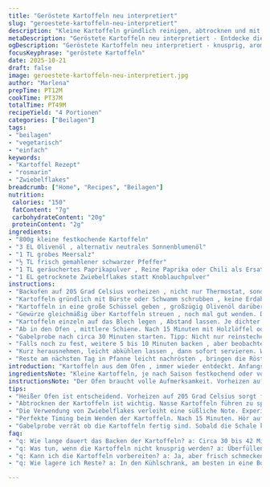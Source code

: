 ```yaml
---
title: "Geröstete Kartoffeln neu interpretiert"
slug: "geroestete-kartoffeln-neu-interpretiert"
description: "Kleine Kartoffeln gründlich reinigen, abtrocknen und mit einem kräftigen Schuss Olivenöl und Gewürzen vermengen. Statt herkömmlichem Knoblauchpulver verwende ich getrocknete Zwiebelflakes, die dem Gericht eine andere Tiefenwirkung verleihen. Mit Meersalz, grobem Pfeffer und Paprika bestreuen. Backofen gut vorheizen, auf etwa 205 Grad Celsius – je nach Ofen leicht variierend. Kartoffeln auf Backblech verteilen, ohne zu überlappen – für die knusprige Oberfläche essenziell. Zwischen 30 und 42 Minuten backen, bis Außen knusprig, Innen weich. Meine Faustregel: Wenn die Kartoffeln deutlich golden schimmern und beim Reindrücken mit der Gabel nachgeben, sind sie fertig."
metaDescription: "Geröstete Kartoffeln neu interpretiert - Entdecke dieses Rezept für perfekt knusprige Kartoffeln, die deinen Gaumen erfreuen"
ogDescription: "Geröstete Kartoffeln neu interpretiert - knusprig, aromatisch und voller Geschmack auf deinem Tisch"
focusKeyphrase: "geröstete Kartoffeln"
date: 2025-10-21
draft: false
image: geroestete-kartoffeln-neu-interpretiert.jpg
author: "Marlena"
prepTime: PT12M
cookTime: PT37M
totalTime: PT49M
recipeYield: "4 Portionen"
categories: ["Beilagen"]
tags:
- "beilagen"
- "vegetarisch"
- "einfach"
keywords:
- "Kartoffel Rezept"
- "rosmarin"
- "Zwiebelflakes"
breadcrumb: ["Home", "Recipes", "Beilagen"]
nutrition: 
 calories: "150"
 fatContent: "7g"
 carbohydrateContent: "20g"
 proteinContent: "2g"
ingredients:
- "800g kleine festkochende Kartoffeln"
- "3 EL Olivenöl , alternativ neutrales Sonnenblumenöl"
- "1 TL grobes Meersalz"
- "½ TL frisch gemahlener schwarzer Pfeffer"
- "1 TL geräuchertes Paprikapulver , Reine Paprika oder Chili als Ersatz"
- "1 EL getrocknete Zwiebelflakes statt Knoblauchpulver"
instructions:
- "Backofen auf 205 Grad Celsius vorheizen , nicht nur Thermostat, sondern auch Ober- und Unterhitze nutzen für gleichmäßige Bräunung. Backblech mit Backpapier auslegen oder sehr dünn mit Öl bestreichen. Wichtig: Kein Überladen, da sonst Dampf entsteht statt Röstaromen."
- "Kartoffeln gründlich mit Bürste oder Schwamm schrubben , keine Erdabdrücke übrig lassen. Gut abtrocknen mit Küchentuch , sonst wird Öl spritzen und es stockt der Ofen."
- "Kartoffeln in eine große Schüssel geben , großzügig Olivenöl darüber träufeln, mit Löffel oder Hand gut vermengen, bis alle glänzen. Nicht sparen beim Öl, sonst trocknen die Spitzen aus."
- "Gewürze gleichmäßig über Kartoffeln streuen , noch mal gut wenden. Die getrockneten Zwiebelflakes bringen Textur und Aroma, das Knoblauchpulver habe ich aus diversen Experimenten ersatzlos gestrichen, war zu monoton."
- "Kartoffeln einzeln auf das Blech legen , Abstand lassen. Je dichter belegt, desto eher wird die Oberfläche weich statt knusprig."
- "Ab in den Ofen , mittlere Schiene. Nach 15 Minuten mit Holzlöffel oder Pfannenwender wenden. Das Geräusch des Bratens, wenn sie aneinander stoßen, ist ein gutes Zeichen."
- "Gabelprobe nach circa 30 Minuten starten. Tipp: Nicht nur reinstechen, sondern leicht drücken. Wenn die Schale anfängt zu knacken und das Innere nachgibt, perfekt."
- "Falls noch zu fest, weitere 5 bis 10 Minuten backen , aber beobachten. Zu lang garen bedeutet trockene Kruste und matschigen Kern. Transparente Stellen an den Spitzen zeigen Überreife an."
- "Kurz herausnehmen, leicht abkühlen lassen , dann sofort servieren. Wer keine Zwiebelflakes mag, kann stattdessen fein gehackten frischen Rosmarin und Thymian direkt vor dem Backen locker untermischen. Bewährt sich auch für sommerliche Grillsaucen."
- "Reste am nächsten Tag in Pfanne leicht nachrösten , bringen die Röstaromen zurück. Mikrowelle killt Textur, Finger weg."
introduction: "Kartoffeln aus dem Ofen , immer wieder entdeckt. Anfangs dachte ich, das geht schneller, doch die Hitze muss subtil und konstant wirken. Ein bisschen hohe Temperatur sorgt für knusprige Ränder, während die Mitte butterweich bleibt. Fehler gemacht: zu früh wenden, zu viel Öl, zu eng gelegt. Ergebnis: weiche oder schrumpelige Kartoffeln. Erst durch viel Experimentieren lernte ich das Timing an Geräuschen und visuellem Glanz zu lesen. Wenige Zutaten, großer Unterschied durch Gewürzwahl. Zwiebelflakes bringen eine leicht süßliche, komplexere Note als standard Knoblauchpulver. Paprika für das Raucharoma, Salz und Pfeffer für Tiefe. Was auch oft vermieden wird, ist das vollständige Abtrocknen – halb nass bleiben ist erstes Rezept für spritzendes Öl und ungleichmäßiges Bräunen."
ingredientsNote: "Kleine Kartoffeln, je nach Saison festkochend oder vorwiegend festkochend, bieten die beste Textur. Sollte keine Olivenöl zur Hand sein, geht bei neutralem Öl, allerdings fehlt der fruchtige Ton. Frische statt Knoblauchpulver ist oft einen Versuch wert, aber getrocknete Zwiebelflakes haben den Vorteil, dass ich sie länger lagerfähig finde und sie keine scharfen Ecken haben. Gerne experimentiere ich mit Paprika, geräuchert oder edelsüß – bei Sensibilität für Rauchsalz oder Chili kann ersetzt werden. Salz immer grob, feines Salz neigt dazu, oben zu kleben und bitter zu schmecken. Wichtiges Detail: Kartoffeln gründlich reinigen. Erdreste sind nicht nur unschön, sondern beeinflussen die Knusprigkeit negativ. Abtrocknen vor dem Ölen, sonst wird der Ofen und die Kartoffeln nasser als gewünscht."
instructionsNote: "Der Ofen braucht volle Aufmerksamkeit. Vorheizen auf 205 Grad Celsius (etwa 400 Grad Fahrenheit) gewährleistet, dass die Kartoffeln sofort beim Öffnen der Tür starten zu rösten und nicht nur warm werden. Das Backpapier verhindert Anbacken, mit etwas Öl lässt sich aber auch ohne arbeiten. Die Kartoffeln in einer einzigen Lage auslegen ist eine einfache Erkenntnis für maximalen Crunch. Beim Wenden nach gut 15 Minuten höre ich oft auf Stellen, die leiser sind – oft bleiben dort Kartoffeln haften oder liegen in der Suppe aus dem eigenen Saft. Das 1-2 mal Wenden verteilt Bräunung gleichmäßiger. Gabelprobe kombiniert mit leichtem Drücken zeigt, ob die im Inneren schon buttrig sind. Wichtig: keine fixe Zeitvorgabe, sondern das Auge und Gefühl. Die Kruste soll glänzen, aber nicht schwarz werden. Abkühlen lassen ist nicht zwecklos, denn zu heiß lösen sich die Texturen vom Mundgefühl her nicht richtig auf. Bleiben Reste, in Pfanne locker mit wenig Öl aufwärmen, behalten so ihre Struktur besser als in der Mikrowelle."
tips:
- "Heißer Ofen ist entscheidend. Vorheizen auf 205 Grad Celsius sorgt für perfekte Röstaromen. Temperaturschwankungen beachten; bei einigen Öfen nötig."
- "Abtrocknen der Kartoffeln ist wichtig. Nasse Kartoffeln führen zu spritzigen Ölen und unangenehmer Textur. Wer möchte schon matschige Ränder?"
- "Die Verwendung von Zwiebelflakes verleiht eine süßliche Note. Experimentiere mit getrockneten Kräutern. Rosmarin und Thymian gehen immer."
- "Perfekte Timing beim Wenden der Kartoffeln. Nach 15 Minuten. Hör auf die Geräusche. Wenn sie knusprig klingen, ist es Zeit. Kreischende Geräusche heißen Gefahr."
- "Gabelprobe verrät ob die Kartoffeln fertig sind. Sobald die Schale knackt, wird’s spannend. Drück leicht drauf. Wenn das Innere nachgibt, sind sie perfekt."
faq:
- "q: Wie lange dauert das Backen der Kartoffeln? a: Circa 30 bis 42 Minuten, je nach Ofen. Beobachtet die Farbe. Wenn gold, dann passt es."
- "q: Was tun, wenn die Kartoffeln nicht knusprig werden? a: Überfüllen vermeiden. Gute Abstände zwischen den Kartoffeln. Die Oberfläche braucht Luft."
- "q: Kann ich die Kartoffeln vorbereiten? a: Ja, aber frisch schmecken sie besser. Vorbereiten geht, aber erst zum Backen das Öl und Gewürze hinzufügen."
- "q: Wie lagere ich Reste? a: In den Kühlschrank, am besten in eine Box. Aufwärmen in der Pfanne gibt Textur zurück. Mikrowelle eher meiden, schlecht für Crunch."

---
```

